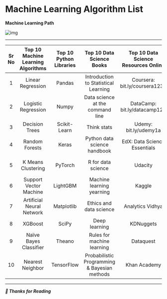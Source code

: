 # Machine Learning Algorithm List
**Machine Learning Path**

![img](https://elephantscale.com/wp-content/uploads/2020/06/learning-path-ML-v2-watermarked-1024x639.png)

---

| Sr No | Top 10 Machine Learning **Algorithms** | Top 10 Python Libraries |          Top 10 Data Science Books           | Top 10 Data Science Resources Online | Top 10 Data Science Roles |
| :---: | :------------------------------------: | :---------------------: | :------------------------------------------: | :----------------------------------: | :-----------------------: |
|   1   |           Linear Regression            |         Pandas          |     Introduction to Statistical Learning     |    Coursera: bit.ly/coursera1234     |      Data Scientist       |
|   2   |          Logistic Regression           |          Numpy          |       Data science at the command line       |     DataCamp: bit.ly/datacamp123     |      Decision Maker       |
|   3   |             Decision Trees             |      Scikit-Learn       |                 Think stats                  |        Udemy: bit.ly/udemy1a         |          Analyst          |
|   4   |             Random Forests             |          Keras          |         Python data science handbook         |     EdX: Data Science Essentials     |       ETL Engineer        |
|   5   |           K Means Clustering           |         PyTorch         |              R for data science              |               Udacity                | Machine Learning Engineer |
|   6   |         Support Vector Machine         |        LightGBM         |          Machine learning yearning           |                Kaggle                |       Data Engineer       |
|   7   |       Artificial Neural Network        |       Matplotlib        |           Ethics and data science            |           Analytics Vidhya           |     Analytics Manager     |
|   8   |                XGBoost                 |          SciPy          |                Deep learning                 |              KDNuggets               |     Tableau Developer     |
|   9   |         Naïve Bayes Classifier         |         Theano          |          Rules for machine learning          |              Dataquest               |        Researcher         |
|  10   |            Nearest Neighbor            |       TensorFlow        | Probabilistic Programming & Bayesian methods |             Khan Academy             |        BI Analyst         |

---

***🙏 Thanks for Reading***
